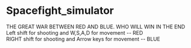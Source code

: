 # Spacefight_simulator
THE GREAT WAR BETWEEN RED AND BLUE. WHO WILL WIN IN THE END
<br>
Left shift for shooting and W,S,A,D for movement -- RED
<br>
RIGHT shift for shooting and Arrow keys for movement -- BLUE
